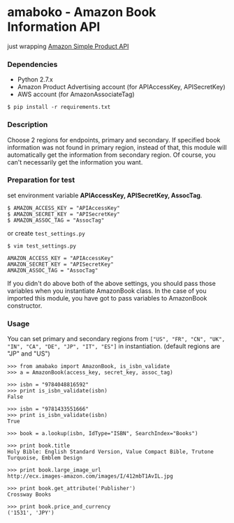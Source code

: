 # amaboko - Amazon Book Information API

just wrapping [Amazon Simple Product API](https://github.com/yoavaviram/python-amazon-simple-product-api)

### Dependencies
* Python 2.7.x
* Amazon Product Advertising account (for APIAccessKey, APISecretKey)
* AWS account (for AmazonAssociateTag)

```
$ pip install -r requirements.txt
```

### Description

Choose 2 regions for endpoints, primary and secondary. If specified book information was not found in primary region, instead of that, this module will automatically get the information from secondary region. Of course, you can't necessarily get the information you want.

### Preparation for test

set environment variable **APIAccessKey, APISecretKey, AssocTag**.

```
$ AMAZON_ACCESS_KEY = "APIAccessKey"
$ AMAZON_SECRET_KEY = "APISecretKey"
$ AMAZON_ASSOC_TAG = "AssocTag"
```

or create `test_settings.py`

```
$ vim test_settings.py
```

```
AMAZON_ACCESS_KEY = "APIAccessKey"
AMAZON_SECRET_KEY = "APISecretKey"
AMAZON_ASSOC_TAG = "AssocTag"
```

If you didn't do above both of the above settings, you should pass those variables when you instantiate AmazonBook class. In the case of you imported this module, you have got to pass variables to AmazonBook constructor.

### Usage

You can set primary and secondary regions from `["US", "FR", "CN", "UK", "IN", "CA", "DE", "JP", "IT", "ES"]` in instantiation. (default regions are "JP" and "US")

```
>>> from amabako import AmazonBook, is_isbn_validate
>>> a = AmazonBook(access_key, secret_key, assoc_tag)

>>> isbn = "9784048816592"
>>> print is_isbn_validate(isbn)
False

>>> isbn = "9781433551666"
>>> print is_isbn_validate(isbn)
True

>>> book = a.lookup(isbn, IdType="ISBN", SearchIndex="Books")

>>> print book.title
Holy Bible: English Standard Version, Value Compact Bible, Trutone Turquoise, Emblem Design

>>> print book.large_image_url
http://ecx.images-amazon.com/images/I/412mbT1AvIL.jpg

>>> print book.get_attribute('Publisher')
Crossway Books

>>> print book.price_and_currency
('1531', 'JPY')
```
